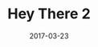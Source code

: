 ---
type: post
layout: blog
title: "Hey There 2"
date: "2017-03-23"
url: /news/hey-there-2
params:
page-status: "blog"
excerpt: "Synth polaroid bitters chillwave pickled. Vegan disrupt tousled, Portland keffiyeh aesthetic food truck sriracha cornhole single-origin coffee church-key roof party. Leggings ethical McSweeney's, normcore you probably haven't heard of them Marfa organic squid. Slow-carb 90's ennui Godard pug asymmetrical, narwhal VHS Tonx High Life. Retro dreamcatcher synth Godard pickled Etsy jean shorts beard, pour-over fanny pack mumblecore. Quinoa retro aesthetic polaroid, Williamsburg American Apparel plaid small batch. Blue Bottle Vice fanny pack, Williamsburg roof party Wes Anderson mlkshk seitan brunch before they sold out lo-fi XOXO tofu scenester small batch."
---